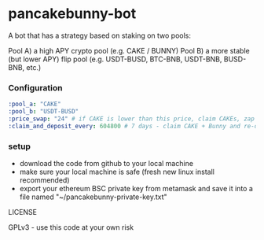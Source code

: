 # pancakebunny-bot

A bot that has a strategy based on staking on two pools:

Pool A) a high APY crypto pool (e.g. CAKE / BUNNY)
Pool B) a more stable (but lower APY) flip pool (e.g. USDT-BUSD, BTC-BNB, USDT-BNB, BUSD-BNB, etc.)

### Configuration

```yml
:pool_a: "CAKE"
:pool_b: "USDT-BUSD"
:price_swap: "24" # if CAKE is lower than this price, claim CAKEs, zap all and deposit to stable flip (USDT-BUSD), if CAKE is higher than this price, claim USDT-BUSD, zap all and deposit to CAKE
:claim_and_deposit_every: 604800 # 7 days - claim CAKE + Bunny and re-deposit into the current pool
```

### setup

- download the code from github to your local machine
- make sure your local machine is safe (fresh new linux install recommended)
- export your ethereum BSC private key from metamask and save it into a file named "~/pancakebunny-private-key.txt"

LICENSE

GPLv3 - use this code at your own risk
